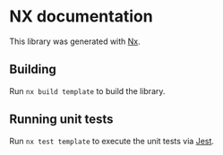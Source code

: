 # NX documentation

This library was generated with [Nx](https://nx.dev).

## Building

Run `nx build template` to build the library.

## Running unit tests

Run `nx test template` to execute the unit tests via [Jest](https://jestjs.io).
